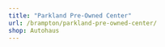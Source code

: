 ```yaml
---
title: "Parkland Pre-Owned Center"
url: /brampton/parkland-pre-owned-center/
shop: Autohaus
---
```

